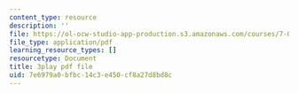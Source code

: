 ```yaml
---
content_type: resource
description: ''
file: https://ol-ocw-studio-app-production.s3.amazonaws.com/courses/7-01sc-fundamentals-of-biology-fall-2011/7e6979a0bfbc14c3e450cf8a27d8bd8c_SxaoWJ2gkzc.pdf
file_type: application/pdf
learning_resource_types: []
resourcetype: Document
title: 3play pdf file
uid: 7e6979a0-bfbc-14c3-e450-cf8a27d8bd8c
---
```

